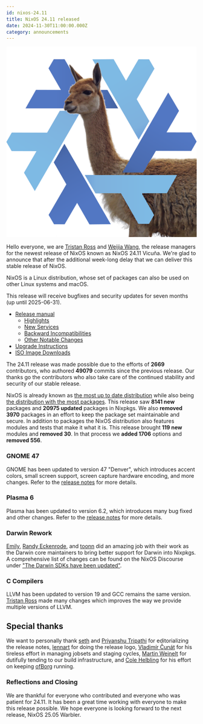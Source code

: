 ```yaml
---
id: nixos-24.11
title: NixOS 24.11 released
date: 2024-11-30T11:00:00.000Z
category: announcements
---
```


[![NixOS 24.11 Vicuña logo](../../../assets/logo/nixos-logo-24.11-vicuna-lores.png)](https://github.com/NixOS/nixos-artwork/blob/master/releases/24.11-vicuna/vicuna.png)

Hello everyone, we are [Tristan Ross](https://github.com/RossComputerguy) and [Weijia Wang](https://github.com/wegank), the release managers for the newest release of NixOS known as NixOS 24.11 Vicuña. We're glad to announce that after the additional week-long delay that we can deliver this stable release of NixOS.

NixOS is a Linux distribution, whose set of packages can also be used on other Linux systems and macOS.

This release will receive bugfixes and security updates for seven months (up until 2025-06-31).

- [Release manual](/manual/nixos/stable/release-notes.html#sec-release-24.11)
  - [Highlights](/manual/nixos/stable/release-notes.html#sec-release-24.11-highlights)
  - [New Services](/manual/nixos/stable/release-notes.html#sec-release-24.11-new-services)
  - [Backward Incompatibilities](/manual/nixos/stable/release-notes.html#sec-release-24.11-incompatibilities)
  - [Other Notable Changes](/manual/nixos/stable/release-notes.html#sec-release-24.11-notable-changes)
- [Upgrade Instructions](/manual/nixos/stable/index.html#sec-upgrading)
- [ISO Image Downloads](/download)

The 24.11 release was made possible due to the efforts of **2669** contributors, who authored **49079** commits since the previous release.
Our thanks go the contributors who also take care of the continued stability and security of our stable release.

NixOS is already known as [the most up to date distribution](https://repology.org/repositories/statistics/newest) while also being [the distribution with the most packages](https://repology.org/repositories/statistics/total). This release saw **8141 new** packages and **20975 updated** packages in Nixpkgs. We also **removed 3970** packages in an effort to keep the package set maintainable and secure.
In addition to packages the NixOS distribution also features modules and tests that make it what it is. This release brought **119 new** modules and **removed 30**. In that process we **added 1706** options and **removed 556**.

### GNOME 47

GNOME has been updated to version 47 "Denver", which introduces accent colors, small screen support, screen capture hardware encoding, and more changes. Refer to the [release notes](https://release.gnome.org/47/) for more details.

### Plasma 6

Plasma has been updated to version 6.2, which introduces many bug fixed and other changes. Refer to the [release notes](https://kde.org/announcements/plasma/6/6.2.3/) for more details.

### Darwin Rework

[Emily](https://github.com/emilazy), [Randy Eckenrode](https://github.com/reckenrode), and [toonn](https://github.com/toonn) did an amazing job with their work as the Darwin core maintainers to bring better support for Darwin into Nixpkgs. A comprehensive list of changes can be found on the NixOS Discourse under ["The Darwin SDKs have been updated"](https://discourse.nixos.org/t/the-darwin-sdks-have-been-updated/55295).

### C Compilers

LLVM has been updated to version 19 and GCC remains the same version. [Tristan Ross](https://github.com/RossComputerguy) made many changes which improves the way we provide multiple versions of LLVM.

## Special thanks

We want to personally thank [seth](https://github.com/getchoo/) and [Priyanshu Tripathi](https://github.com/GetPsyched) for editorializing the release notes, [lennart](https://github.com/riotbib) for doing the release logo, [Vladimír Čunát](https://github.com/vcunat) for his tireless effort in managing jobsets and staging cycles, [Martin Weinelt](https://github.com/mweinelt) for dutifully tending to our build infrastructure, and [Cole Helbling](https://github.com/cole-h) for his effort on keeping [ofBorg](https://github.com/NixOS/ofborg/) running.

### Reflections and Closing

We are thankful for everyone who contributed and everyone who was patient for 24.11. It has been a great time working with everyone to make this release possible. We hope everyone is looking forward to the next release, NixOS 25.05 Warbler.
